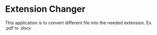 # Extension Changer

This application is to convert different file into the needed extension. Ex. .pdf to .docx